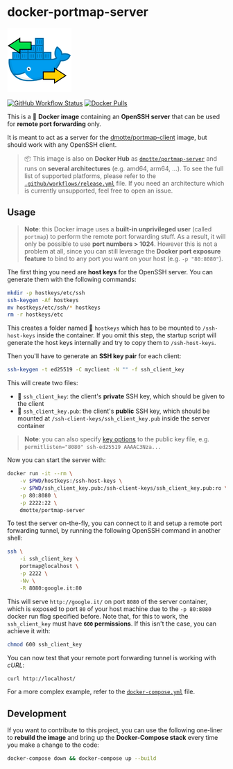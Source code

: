 # docker-portmap-server

![icon](icon-149.png)

[![GitHub Workflow Status](https://img.shields.io/github/actions/workflow/status/dmotte/docker-portmap-server/release.yml?branch=main&logo=github&style=flat-square)](https://github.com/dmotte/docker-portmap-server/actions)
[![Docker Pulls](https://img.shields.io/docker/pulls/dmotte/portmap-server?logo=docker&style=flat-square)](https://hub.docker.com/r/dmotte/portmap-server)

This is a :whale: **Docker image** containing an **OpenSSH server** that can be used for **remote port forwarding** only.

It is meant to act as a server for the [dmotte/portmap-client](https://github.com/dmotte/docker-portmap-client) image, but should work with any OpenSSH client.

> :package: This image is also on **Docker Hub** as [`dmotte/portmap-server`](https://hub.docker.com/r/dmotte/portmap-server) and runs on **several architectures** (e.g. amd64, arm64, ...). To see the full list of supported platforms, please refer to the [`.github/workflows/release.yml`](.github/workflows/release.yml) file. If you need an architecture which is currently unsupported, feel free to open an issue.

## Usage

> **Note**: this Docker image uses a **built-in unprivileged user** (called `portmap`) to perform the remote port forwarding stuff. As a result, it will only be possible to use **port numbers > 1024**. However this is not a problem at all, since you can still leverage the **Docker port exposure feature** to bind to any port you want on your host (e.g. `-p "80:8080"`).

The first thing you need are **host keys** for the OpenSSH server. You can generate them with the following commands:

```bash
mkdir -p hostkeys/etc/ssh
ssh-keygen -Af hostkeys
mv hostkeys/etc/ssh/* hostkeys
rm -r hostkeys/etc
```

This creates a folder named :file_folder: `hostkeys` which has to be mounted to `/ssh-host-keys` inside the container. If you omit this step, the startup script will generate the host keys internally and try to copy them to `/ssh-host-keys`.

Then you'll have to generate an **SSH key pair** for each client:

```bash
ssh-keygen -t ed25519 -C myclient -N "" -f ssh_client_key
```

This will create two files:

- :page_facing_up: `ssh_client_key`: the client's **private** SSH key, which should be given to the client
- :page_facing_up: `ssh_client_key.pub`: the client's **public** SSH key, which should be mounted at `/ssh-client-keys/ssh_client_key.pub` inside the server container

> **Note**: you can also specify [key options](https://man.openbsd.org/OpenBSD-current/man8/sshd.8#AUTHORIZED_KEYS_FILE_FORMAT) to the public key file, e.g. `permitlisten="8080" ssh-ed25519 AAAAC3Nza...`

Now you can start the server with:

```bash
docker run -it --rm \
    -v $PWD/hostkeys:/ssh-host-keys \
    -v $PWD/ssh_client_key.pub:/ssh-client-keys/ssh_client_key.pub:ro \
    -p 80:8080 \
    -p 2222:22 \
    dmotte/portmap-server
```

To test the server on-the-fly, you can connect to it and setup a remote port forwarding tunnel, by running the following OpenSSH command in another shell:

```bash
ssh \
    -i ssh_client_key \
    portmap@localhost \
    -p 2222 \
    -Nv \
    -R 8080:google.it:80
```

This will serve `http://google.it/` on port `8080` of the server container, which is exposed to port `80` of your host machine due to the `-p 80:8080` docker run flag specified before. Note that, for this to work, the `ssh_client_key` must have **`600` permissions**. If this isn't the case, you can achieve it with:

```bash
chmod 600 ssh_client_key
```

You can now test that your remote port forwarding tunnel is working with _cURL_:

```bash
curl http://localhost/
```

For a more complex example, refer to the [`docker-compose.yml`](docker-compose.yml) file.

## Development

If you want to contribute to this project, you can use the following one-liner to **rebuild the image** and bring up the **Docker-Compose stack** every time you make a change to the code:

```bash
docker-compose down && docker-compose up --build
```
